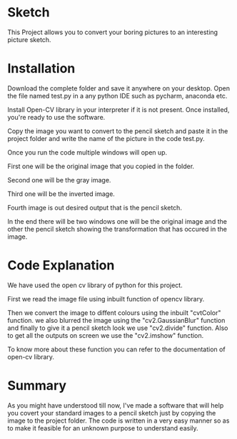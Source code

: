 # Sketch
This Project allows you to convert your boring pictures to an interesting picture sketch.
# Installation
Download the complete folder and save it anywhere on your desktop. Open the file named test.py in a any python IDE such as pycharm, anaconda etc.

Install Open-CV library in your interpreter if it is not present. Once installed, you're ready to use the software.

Copy the image you want to convert to the pencil sketch and paste it in the project folder and write the name of the picture in the code test.py.

Once you run the code multiple windows will open up.

First one will be the original image that you copied in the folder.

Second one will be the gray image.

Third one will be the inverted image.

Fourth image is out desired output that is the pencil sketch.

In the end there will be two windows one will be the original image and the other the pencil sketch showing the transformation that has occured in the image.

# Code Explanation
We have used the open cv library of python for this project.

First we read the image file using inbuilt function of opencv library.

Then we convert the image to diffent colours using the inbuilt "cvtColor" function. we also blurred the image using the "cv2.GaussianBlur" function and finally to give it a pencil sketch look we use "cv2.divide" function. Also to get all the outputs on screen we use the "cv2.imshow" function.

To know more about these function you can refer to the documentation of open-cv library.

# Summary
As you might have understood till now, I've made a software that will help you covert your standard images to a pencil sketch just by copying the image to the project folder. The code is written in a very easy manner so as to make it feasible for an unknown purpose to understand easily.
